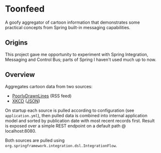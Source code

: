 # Toonfeed
A goofy aggregator of cartoon information that demonstrates some practical concepts from 
Spring built-in messaging capabilities.

## Origins
This project gave me opportunity to experiment with Spring Integration, Messaging and Control Bus; 
parts of Spring I haven't used much up to now.

## Overview
Aggregates cartoon data from two sources:

* [PoorlyDrawnLines](http://feeds.feedburner.com/PoorlyDrawnLines) (RSS feed)
* [XKCD](https://xkcd.com/) ([JSON](https://xkcd.com/json.html))

On startup each source is pulled according to configuration (see `application.yml`), then 
pulled data is combined into internal application model and sorted by publication date with 
most recent records first. Result is exposed over a simple REST endpoint on a default 
path @ localhost:8080.

Both sources are pulled using `org.springframework.integration.dsl.IntegrationFlow`.